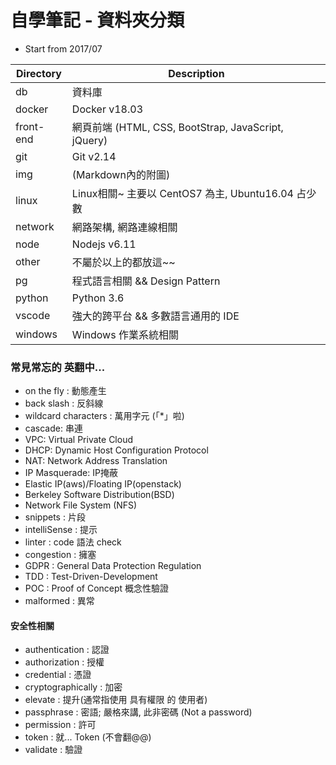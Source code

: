 # 自學筆記 - 資料夾分類

- Start from 2017/07

Directory     | Description
------------- | ------------------------
db            | 資料庫
docker        | Docker v18.03
front-end     | 網頁前端 (HTML, CSS, BootStrap, JavaScript, jQuery)
git           | Git v2.14
img           | (Markdown內的附圖)
linux         | Linux相關~ 主要以 CentOS7 為主, Ubuntu16.04 占少數
network       | 網路架構, 網路連線相關
node          | Nodejs v6.11
other         | 不屬於以上的都放這~~
pg            | 程式語言相關 && Design Pattern
python        | Python 3.6
vscode        | 強大的跨平台 && 多數語言通用的 IDE 
windows       | Windows 作業系統相關


### 常見常忘的 英翻中...

- on the fly : 動態產生 
- back slash : 反斜線
- wildcard characters : 萬用字元 (「*」啦)
- cascade: 串連
- VPC: Virtual Private Cloud
- DHCP: Dynamic Host Configuration Protocol
- NAT: Network Address Translation
- IP Masquerade: IP掩蔽
- Elastic IP(aws)/Floating IP(openstack)
- Berkeley Software Distribution(BSD)
- Network File System (NFS)
- snippets : 片段
- intelliSense : 提示
- linter : code 語法 check
- congestion : 擁塞
- GDPR : General Data Protection Regulation
- TDD : Test-Driven-Development
- POC : Proof of Concept 概念性驗證
- malformed : 異常


#### 安全性相關

- authentication : 認證
- authorization : 授權
- credential : 憑證
- cryptographically : 加密
- elevate : 提升(通常指使用 具有權限 的 使用者)
- passphrase : 密語; 嚴格來講, 此非密碼 (Not a password)
- permission : 許可
- token : 就... Token (不會翻@@)
- validate : 驗證
